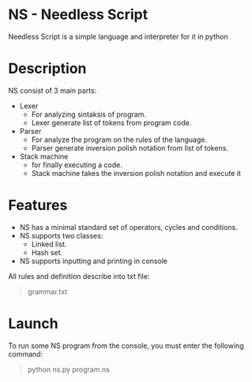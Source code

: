# NS - Needless Script
Needless Script is a simple language and interpreter for it in python

# Description
NS consist of 3 main parts:
* Lexer
  * For analyzing sintaksis of program. 
  * Lexer generate list of tokens from program code.
* Parser
  * For analyze the program on the rules of the language.
  * Parser generate inversion polish notation from list of tokens.
* Stack machine
  * for finally executing a code.
  * Stack machine takes the inversion polish notation and execute it

# Features
* NS has a minimal standard set of operators, cycles and conditions. 
* NS supports two classes:
  * Linked list.
  * Hash set. 
* NS supports inputting and printing in console
  
All rules and definition describe into txt file:
> grammar.txt

# Launch
To run some NS program from the console, you must enter the following command:
> python ns.py program.ns
